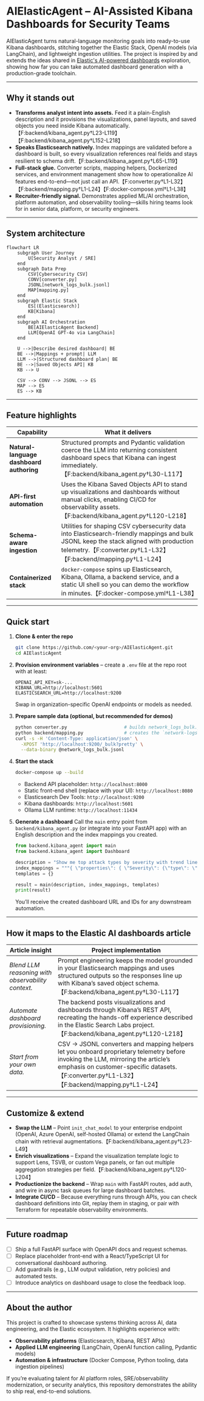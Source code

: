 # AIElasticAgent – AI-Assisted Kibana Dashboards for Security Teams

AIElasticAgent turns natural-language monitoring goals into ready-to-use Kibana dashboards, stitching together the Elastic Stack, OpenAI models (via LangChain), and lightweight ingestion utilities. The project is inspired by and extends the ideas shared in [Elastic's AI-powered dashboards](https://www.elastic.co/search-labs/blog/ai-powered-dashboards) exploration, showing how far you can take automated dashboard generation with a production-grade toolchain.

---

## Why it stands out
- **Transforms analyst intent into assets.** Feed it a plain-English description and it provisions the visualizations, panel layouts, and saved objects you need inside Kibana automatically.【F:backend/kibana_agent.py†L23-L119】【F:backend/kibana_agent.py†L152-L218】
- **Speaks Elasticsearch natively.** Index mappings are validated before a dashboard is built, so every visualization references real fields and stays resilient to schema drift.【F:backend/kibana_agent.py†L65-L119】
- **Full-stack glue.** Converter scripts, mapping helpers, Dockerized services, and environment management show how to operationalize AI features end-to-end—not just call an API.【F:converter.py†L1-L32】【F:backend/mapping.py†L1-L24】【F:docker-compose.yml†L1-L38】
- **Recruiter-friendly signal.** Demonstrates applied ML/AI orchestration, platform automation, and observability tooling—skills hiring teams look for in senior data, platform, or security engineers.

---

## System architecture
```mermaid
flowchart LR
    subgraph User Journey
        U[Security Analyst / SRE]
    end
    subgraph Data Prep
        CSV[Cybersecurity CSV]
        CONV[converter.py]
        JSONL[network_logs_bulk.jsonl]
        MAP[mapping.py]
    end
    subgraph Elastic Stack
        ES[(Elasticsearch)]
        KB[Kibana]
    end
    subgraph AI Orchestration
        BE[AIElasticAgent Backend]
        LLM[OpenAI GPT-4o via LangChain]
    end

    U -->|Describe desired dashboard| BE
    BE -->|Mappings + prompt| LLM
    LLM -->|Structured dashboard plan| BE
    BE -->|Saved Objects API| KB
    KB --> U

    CSV --> CONV --> JSONL --> ES
    MAP --> ES
    ES --> KB
```

---

## Feature highlights
| Capability | What it delivers |
|------------|------------------|
| **Natural-language dashboard authoring** | Structured prompts and Pydantic validation coerce the LLM into returning consistent dashboard specs that Kibana can ingest immediately.【F:backend/kibana_agent.py†L30-L117】 |
| **API-first automation** | Uses the Kibana Saved Objects API to stand up visualizations and dashboards without manual clicks, enabling CI/CD for observability assets.【F:backend/kibana_agent.py†L120-L218】 |
| **Schema-aware ingestion** | Utilities for shaping CSV cybersecurity data into Elasticsearch-friendly mappings and bulk JSONL keep the stack aligned with production telemetry.【F:converter.py†L1-L32】【F:backend/mapping.py†L1-L24】 |
| **Containerized stack** | `docker-compose` spins up Elasticsearch, Kibana, Ollama, a backend service, and a static UI shell so you can demo the workflow in minutes.【F:docker-compose.yml†L1-L38】 |

---

## Quick start
1. **Clone & enter the repo**
   ```bash
   git clone https://github.com/<your-org>/AIElasticAgent.git
   cd AIElasticAgent
   ```

2. **Provision environment variables** – create a `.env` file at the repo root with at least:
   ```env
   OPENAI_API_KEY=sk-...
   KIBANA_URL=http://localhost:5601
   ELASTICSEARCH_URL=http://localhost:9200
   ```
   Swap in organization-specific OpenAI endpoints or models as needed.

3. **Prepare sample data (optional, but recommended for demos)**
   ```bash
   python converter.py                     # builds network_logs_bulk.jsonl
   python backend/mapping.py               # creates the `network-logs` index with explicit mapping
   curl -s -H 'Content-Type: application/json' \
     -XPOST 'http://localhost:9200/_bulk?pretty' \
     --data-binary @network_logs_bulk.jsonl
   ```

4. **Start the stack**
   ```bash
   docker-compose up --build
   ```
   - Backend API placeholder: `http://localhost:8000`
   - Static front-end shell (replace with your UI): `http://localhost:8080`
   - Elasticsearch Dev Tools: `http://localhost:9200`
   - Kibana dashboards: `http://localhost:5601`
   - Ollama LLM runtime: `http://localhost:11434`

5. **Generate a dashboard**
   Call the `main` entry point from `backend/kibana_agent.py` (or integrate into your FastAPI app) with an English description and the index mappings you created.
   ```python
   from backend.kibana_agent import main
   from backend.kibana_agent import Dashboard

   description = "Show me top attack types by severity with trend lines over time."
   index_mappings = """{ \"properties\": { \"Severity\": {\"type\": \"keyword\"}, \"timestamp\": {\"type\": \"date\"} } }"""
   templates = {}

   result = main(description, index_mappings, templates)
   print(result)
   ```
   You’ll receive the created dashboard URL and IDs for any downstream automation.

---

## How it maps to the Elastic AI dashboards article
| Article insight | Project implementation |
|-----------------|------------------------|
| *Blend LLM reasoning with observability context.* | Prompt engineering keeps the model grounded in your Elasticsearch mappings and uses structured outputs so the responses line up with Kibana’s saved object schema.【F:backend/kibana_agent.py†L30-L117】 |
| *Automate dashboard provisioning.* | The backend posts visualizations and dashboards through Kibana’s REST API, recreating the hands-off experience described in the Elastic Search Labs project.【F:backend/kibana_agent.py†L120-L218】 |
| *Start from your own data.* | CSV → JSONL converters and mapping helpers let you onboard proprietary telemetry before invoking the LLM, mirroring the article’s emphasis on customer-specific datasets.【F:converter.py†L1-L32】【F:backend/mapping.py†L1-L24】 |

---

## Customize & extend
- **Swap the LLM** – Point `init_chat_model` to your enterprise endpoint (OpenAI, Azure OpenAI, self-hosted Ollama) or extend the LangChain chain with retrieval augmentations.【F:backend/kibana_agent.py†L23-L49】
- **Enrich visualizations** – Expand the visualization template logic to support Lens, TSVB, or custom Vega panels, or fan out multiple aggregation strategies per field.【F:backend/kibana_agent.py†L120-L204】
- **Productionize the backend** – Wrap `main` with FastAPI routes, add auth, and wire in async task queues for large dashboard batches.
- **Integrate CI/CD** – Because everything runs through APIs, you can check dashboard definitions into Git, replay them in staging, or pair with Terraform for repeatable observability environments.

---

## Future roadmap
- [ ] Ship a full FastAPI surface with OpenAPI docs and request schemas.
- [ ] Replace placeholder front-end with a React/TypeScript UI for conversational dashboard authoring.
- [ ] Add guardrails (e.g., LLM output validation, retry policies) and automated tests.
- [ ] Introduce analytics on dashboard usage to close the feedback loop.

---

## About the author
This project is crafted to showcase systems thinking across AI, data engineering, and the Elastic ecosystem. It highlights experience with:
- **Observability platforms** (Elasticsearch, Kibana, REST APIs)
- **Applied LLM engineering** (LangChain, OpenAI function calling, Pydantic models)
- **Automation & infrastructure** (Docker Compose, Python tooling, data ingestion pipelines)

If you’re evaluating talent for AI platform roles, SRE/observability modernization, or security analytics, this repository demonstrates the ability to ship real, end-to-end solutions.
